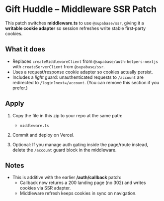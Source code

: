 # Gift Huddle – Middleware SSR Patch

This patch switches **middleware.ts** to use `@supabase/ssr`, giving it a
**writable cookie adapter** so session refreshes write stable first‑party cookies.

## What it does
- Replaces `createMiddlewareClient` from `@supabase/auth-helpers-nextjs`
  with `createServerClient` from `@supabase/ssr`.
- Uses a request/response cookie adapter so cookies actually persist.
- Includes a *light* guard: unauthenticated requests to `/account`
  are redirected to `/login?next=/account`. (You can remove this section if you prefer.)

## Apply

1. Copy the file in this zip to your repo at the same path:

   - `middleware.ts`

2. Commit and deploy on Vercel.

3. Optional: If you manage auth gating inside the page/route instead,
   delete the `/account` guard block in the middleware.

## Notes

- This is additive with the earlier **/auth/callback** patch:
  - Callback now returns a 200 landing page (no 302) and writes cookies via SSR adapter.
  - Middleware refresh keeps cookies in sync on navigation.
